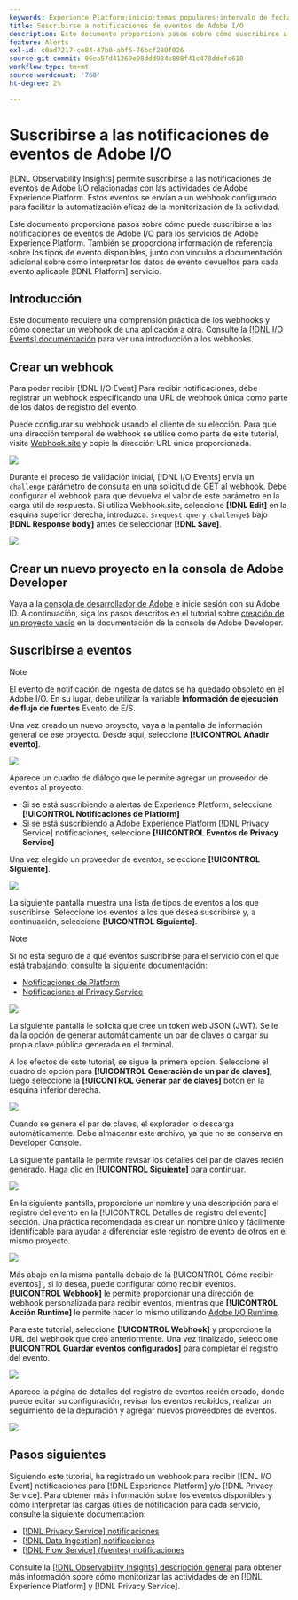 ```yaml
---
keywords: Experience Platform;inicio;temas populares;intervalo de fechas
title: Suscribirse a notificaciones de eventos de Adobe I/O
description: Este documento proporciona pasos sobre cómo suscribirse a las notificaciones de eventos de Adobe I/O para los servicios de Adobe Experience Platform. También se proporciona información de referencia sobre los tipos de evento disponibles, junto con vínculos a documentación adicional sobre cómo interpretar los datos de evento devueltos para cada evento aplicable [!DNL Platform] servicio.
feature: Alerts
exl-id: c0ad7217-ce84-47b0-abf6-76bcf280f026
source-git-commit: 06ea57d41269e98ddd984c898f41c478ddefc618
workflow-type: tm+mt
source-wordcount: '768'
ht-degree: 2%

---
```


# Suscribirse a las notificaciones de eventos de Adobe I/O

[!DNL Observability Insights] permite suscribirse a las notificaciones de eventos de Adobe I/O relacionadas con las actividades de Adobe Experience Platform. Estos eventos se envían a un webhook configurado para facilitar la automatización eficaz de la monitorización de la actividad.

Este documento proporciona pasos sobre cómo puede suscribirse a las notificaciones de eventos de Adobe I/O para los servicios de Adobe Experience Platform. También se proporciona información de referencia sobre los tipos de evento disponibles, junto con vínculos a documentación adicional sobre cómo interpretar los datos de evento devueltos para cada evento aplicable [!DNL Platform] servicio.

## Introducción

Este documento requiere una comprensión práctica de los webhooks y cómo conectar un webhook de una aplicación a otra. Consulte la [[!DNL I/O Events] documentación](https://www.adobe.io/apis/experienceplatform/events/docs.html#!adobedocs/adobeio-events/master/intro/webhook_docs_intro.md) para ver una introducción a los webhooks.

## Crear un webhook

Para poder recibir [!DNL I/O Event] Para recibir notificaciones, debe registrar un webhook especificando una URL de webhook única como parte de los datos de registro del evento.

Puede configurar su webhook usando el cliente de su elección. Para que una dirección temporal de webhook se utilice como parte de este tutorial, visite [Webhook.site](https://webhook.site/) y copie la dirección URL única proporcionada.

![](../images/notifications/webhook-url.png)

Durante el proceso de validación inicial, [!DNL I/O Events] envía un `challenge` parámetro de consulta en una solicitud de GET al webhook. Debe configurar el webhook para que devuelva el valor de este parámetro en la carga útil de respuesta. Si utiliza Webhook.site, seleccione **[!DNL Edit]** en la esquina superior derecha, introduzca. `$request.query.challenge$` bajo **[!DNL Response body]** antes de seleccionar **[!DNL Save]**.

![](../images/notifications/response-challenge.png)

## Crear un nuevo proyecto en la consola de Adobe Developer

Vaya a la [consola de desarrollador de Adobe](https://www.adobe.com/go/devs_console_ui) e inicie sesión con su Adobe ID. A continuación, siga los pasos descritos en el tutorial sobre [creación de un proyecto vacío](https://developer.adobe.com/developer-console/docs/guides/projects/projects-empty/) en la documentación de la consola de Adobe Developer.

## Suscribirse a eventos

>[!NOTE]
>
>El evento de notificación de ingesta de datos se ha quedado obsoleto en el Adobe I/O. En su lugar, debe utilizar la variable **Información de ejecución de flujo de fuentes** Evento de E/S.

Una vez creado un nuevo proyecto, vaya a la pantalla de información general de ese proyecto. Desde aquí, seleccione **[!UICONTROL Añadir evento]**.

![](../images/notifications/add-event-button.png)

Aparece un cuadro de diálogo que le permite agregar un proveedor de eventos al proyecto:

* Si se está suscribiendo a alertas de Experience Platform, seleccione **[!UICONTROL Notificaciones de Platform]**
* Si se está suscribiendo a Adobe Experience Platform [!DNL Privacy Service] notificaciones, seleccione **[!UICONTROL Eventos de Privacy Service]**

Una vez elegido un proveedor de eventos, seleccione **[!UICONTROL Siguiente]**.

![](../images/notifications/event-provider.png)

La siguiente pantalla muestra una lista de tipos de eventos a los que suscribirse. Seleccione los eventos a los que desea suscribirse y, a continuación, seleccione **[!UICONTROL Siguiente]**.

>[!NOTE]
>
>Si no está seguro de a qué eventos suscribirse para el servicio con el que está trabajando, consulte la siguiente documentación:
>
>* [Notificaciones de Platform](./rules.md)
>* [Notificaciones al Privacy Service](../../privacy-service/privacy-events.md)

![](../images/notifications/choose-event-subscriptions.png)

La siguiente pantalla le solicita que cree un token web JSON (JWT). Se le da la opción de generar automáticamente un par de claves o cargar su propia clave pública generada en el terminal.

A los efectos de este tutorial, se sigue la primera opción. Seleccione el cuadro de opción para **[!UICONTROL Generación de un par de claves]**, luego seleccione la **[!UICONTROL Generar par de claves]** botón en la esquina inferior derecha.

![](../images/notifications/generate-keypair.png)

Cuando se genera el par de claves, el explorador lo descarga automáticamente. Debe almacenar este archivo, ya que no se conserva en Developer Console.

La siguiente pantalla le permite revisar los detalles del par de claves recién generado. Haga clic en **[!UICONTROL Siguiente]** para continuar.

![](../images/notifications/keypair-generated.png)

En la siguiente pantalla, proporcione un nombre y una descripción para el registro del evento en la [!UICONTROL Detalles de registro del evento] sección. Una práctica recomendada es crear un nombre único y fácilmente identificable para ayudar a diferenciar este registro de evento de otros en el mismo proyecto.

![](../images/notifications/registration-details.png)

Más abajo en la misma pantalla debajo de la [!UICONTROL Cómo recibir eventos] , si lo desea, puede configurar cómo recibir eventos. **[!UICONTROL Webhook]** le permite proporcionar una dirección de webhook personalizada para recibir eventos, mientras que **[!UICONTROL Acción Runtime]** le permite hacer lo mismo utilizando [Adobe I/O Runtime](https://www.adobe.io/apis/experienceplatform/runtime/docs.html).

Para este tutorial, seleccione **[!UICONTROL Webhook]** y proporcione la URL del webhook que creó anteriormente. Una vez finalizado, seleccione **[!UICONTROL Guardar eventos configurados]** para completar el registro del evento.

![](../images/notifications/receive-events.png)

Aparece la página de detalles del registro de eventos recién creado, donde puede editar su configuración, revisar los eventos recibidos, realizar un seguimiento de la depuración y agregar nuevos proveedores de eventos.

![](../images/notifications/registration-complete.png)

## Pasos siguientes

Siguiendo este tutorial, ha registrado un webhook para recibir [!DNL I/O Event] notificaciones para [!DNL Experience Platform] y/o [!DNL Privacy Service]. Para obtener más información sobre los eventos disponibles y cómo interpretar las cargas útiles de notificación para cada servicio, consulte la siguiente documentación:

* [[!DNL Privacy Service] notificaciones](../../privacy-service/privacy-events.md)
* [[!DNL Data Ingestion] notificaciones](../../ingestion/quality/subscribe-events.md)
* [[!DNL Flow Service] (fuentes) notificaciones](../../sources/notifications.md)

Consulte la [[!DNL Observability Insights] descripción general](../home.md) para obtener más información sobre cómo monitorizar las actividades de en [!DNL Experience Platform] y [!DNL Privacy Service].
